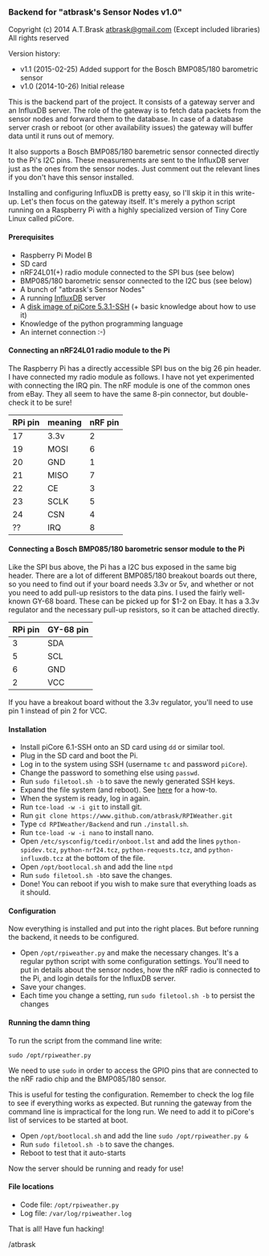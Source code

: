### Backend for "atbrask's Sensor Nodes v1.0"
Copyright (c) 2014 A.T.Brask <atbrask@gmail.com> (Except included libraries)
All rights reserved

Version history:
* v1.1 (2015-02-25) Added support for the Bosch BMP085/180 barometric sensor
* v1.0 (2014-10-26) Initial release

This is the backend part of the project. It consists of a gateway server and
an InfluxDB server. The role of the gateway is to fetch data packets from the
sensor nodes and forward them to the database. In case of a database server
crash or reboot (or other availability issues) the gateway will buffer data
until it runs out of memory.

It also supports a Bosch BMP085/180 baremetric sensor connected directly to
the Pi's I2C pins. These measurements are sent to the InfluxDB server just as
the ones from the sensor nodes. Just comment out the relevant lines if you
don't have this sensor installed.

Installing and configuring InfluxDB is pretty easy, so I'll skip it in this
write-up. Let's then focus on the gateway itself. It's merely a python script
running on a Raspberry Pi with a highly specialized version of Tiny Core Linux
called piCore.

#### Prerequisites
* Raspberry Pi Model B
* SD card
* nRF24L01(+) radio module connected to the SPI bus (see below)
* BMP085/180 barometric sensor connected to the I2C bus (see below)
* A bunch of "atbrask's Sensor Nodes"
* A running [InfluxDB](http://influxdb.com) server
* A [disk image of piCore 5.3.1-SSH](http://tinycorelinux.net/5.x/armv6/releases/5.3/piCore-5.3.1-SSH.zip) (+ basic knowledge about how to use it)
* Knowledge of the python programming language
* An internet connection :-)

#### Connecting an nRF24L01 radio module to the Pi
The Raspberry Pi has a directly accessible SPI bus on the big 26 pin header. I
have connected my radio module as follows. I have not yet experimented with
connecting the IRQ pin. The nRF module is one of the common ones from eBay.
They all seem to have the same 8-pin connector, but double-check it to be sure!

RPi pin | meaning | nRF pin
--------|---------|--------
17      | 3.3v    | 2
19      | MOSI    | 6
20      | GND     | 1
21      | MISO    | 7
22      | CE      | 3
23      | SCLK    | 5
24      | CSN     | 4
??      | IRQ     | 8

#### Connecting a Bosch BMP085/180 barometric sensor module to the Pi
Like the SPI bus above, the Pi has a I2C bus exposed in the same big header.
There are a lot of different BMP085/180 breakout boards out there, so you need
to find out if your board needs 3.3v or 5v, and whether or not you need to add
pull-up resistors to the data pins. I used the fairly well-known GY-68 board.
These can be picked up for $1-2 on Ebay. It has a 3.3v regulator and the
necessary pull-up resistors, so it can be attached directly.

RPi pin | GY-68 pin
--------|----------
3       | SDA
5       | SCL
6       | GND
2       | VCC

If you have a breakout board without the 3.3v regulator, you'll need to use
pin 1 instead of pin 2 for VCC.

#### Installation
* Install piCore 6.1-SSH onto an SD card using `dd` or similar tool.
* Plug in the SD card and boot the Pi.
* Log in to the system using SSH (username `tc` and password `piCore`).
* Change the password to something else using `passwd`.
* Run `sudo filetool.sh -b` to save the newly generated SSH keys.
* Expand the file system (and reboot). See [here](http://www.maketecheasier.com/review-of-picore/) for a how-to.
* When the system is ready, log in again.
* Run `tce-load -w -i git` to install git.
* Run `git clone https://www.github.com/atbrask/RPIWeather.git`
* Type `cd RPIWeather/Backend` and run `./install.sh`.
* Run `tce-load -w -i nano` to install nano.
* Open `/etc/sysconfig/tcedir/onboot.lst` and add the lines `python-spidev.tcz`, `python-nrf24.tcz`, `python-requests.tcz`, and `python-influxdb.tcz` at the bottom of the file.
* Open `/opt/bootlocal.sh` and add the line `ntpd`
* Run `sudo filetool.sh -b`to save the changes.
* Done! You can reboot if you wish to make sure that everything loads as it should.

#### Configuration
Now everything is installed and put into the right places. But before running 
the backend, it needs to be configured. 

* Open `/opt/rpiweather.py` and make the necessary changes. It's a regular python script with some configuration settings. You'll need to put in details about the sensor nodes, how the nRF radio is connected to the Pi, and login details for the InfluxDB server.
* Save your changes.
* Each time you change a setting, run `sudo filetool.sh -b` to persist the changes

#### Running the damn thing
To run the script from the command line write:

    sudo /opt/rpiweather.py


We need to use `sudo` in order to access the GPIO pins that are connected to
the nRF radio chip and the BMP085/180 sensor.

This is useful for testing the configuration. Remember to check the log file to
see if everything works as expected. But running the gateway from the command
line is impractical for the long run. We need to add it to piCore's list of 
services to be started at boot.

* Open `/opt/bootlocal.sh` and add the line `sudo /opt/rpiweather.py &`
* Run `sudo filetool.sh -b` to save the changes.
* Reboot to test that it auto-starts

Now the server should be running and ready for use!

#### File locations
* Code file: `/opt/rpiweather.py`
* Log file: `/var/log/rpiweather.log`

That is all! Have fun hacking!

/atbrask
